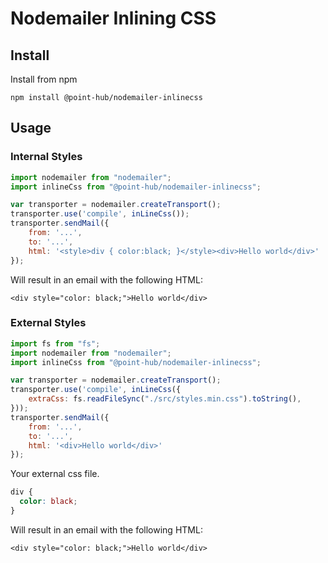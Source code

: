 # Nodemailer Inlining CSS

## Install

Install from npm

    npm install @point-hub/nodemailer-inlinecss

## Usage 
### Internal Styles
```javascript
import nodemailer from "nodemailer";
import inlineCss from "@point-hub/nodemailer-inlinecss";

var transporter = nodemailer.createTransport();
transporter.use('compile', inLineCss());
transporter.sendMail({
    from: '...',
    to: '...',
    html: '<style>div { color:black; }</style><div>Hello world</div>'
});
```

Will result in an email with the following HTML:

    <div style="color: black;">Hello world</div>

### External Styles
```javascript
import fs from "fs";
import nodemailer from "nodemailer";
import inlineCss from "@point-hub/nodemailer-inlinecss";

var transporter = nodemailer.createTransport();
transporter.use('compile', inLineCss({
    extraCss: fs.readFileSync("./src/styles.min.css").toString(),
}));
transporter.sendMail({
    from: '...',
    to: '...',
    html: '<div>Hello world</div>'
});
```
Your external css file.

```css
div {
  color: black;
}
```

Will result in an email with the following HTML:

    <div style="color: black;">Hello world</div>
